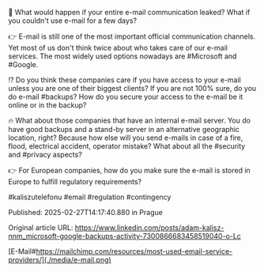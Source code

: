 📨 What would happen if your entire e-mail communication leaked? What if you couldn't use e-mail for a few days?


👉 E-mail is still one of the most important official communication channels. Yet most of us don't think twice about who takes care of our e-mail services. The most widely used options nowadays are #Microsoft and #Google. 


⁉️ Do you think these companies care if you have access to your e-mail unless you are one of their biggest clients? If you are not 100% sure, do you do e-mail #backups? How do you secure your access to the e-mail be it online or in the backup?


🔥 What about those companies that have an internal e-mail server. You do have good backups and a stand-by server in an alternative geographic location, right? Because how else will you send e-mails in case of a fire, flood, electrical accident, operator mistake? What about all the #security and #privacy aspects?


👉 For European companies, how do you make sure the e-mail is stored in Europe to fulfill regulatory requirements?


#kaliszutelefonu #email #regulation #contingency


Published: 2025-02-27T14:17:40.880 in Prague

Original article URL: https://www.linkedin.com/posts/adam-kalisz-nnm_microsoft-google-backups-activity-7300866683458519040-o-Lc

[E-Mail#https://mailchimp.com/resources/most-used-email-service-providers/](./media/e-mail.png)